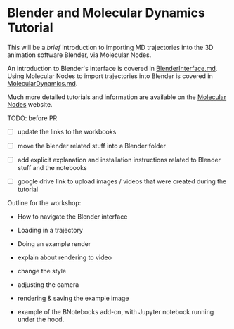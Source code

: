 # Blender and Molecular Dynamics Tutorial

This will be a _brief_ introduction to importing MD trajectories into the 3D animation software Blender, via Molecular Nodes.

An introduction to Blender's interface is covered in [BlenderInterface.md](BlenderInterface.md). Using Molecular Nodes to import trajectories into Blender is covered in [MolecularDynamics.md](MolecularDynamics.md).

Much more detailed tutorials and information are available on the [Molecular Nodes](https://bradyajohnston.github.io/MolecularNodes) website.

TODO: before PR

- [ ] update the links to the workbooks
- [ ] move the blender related stuff into a Blender folder
- [ ] add explicit explanation and installation instructions related to Blender stuff and the notebooks
- [ ] google drive link to upload images / videos that were created during the tutorial


Outline for the workshop: 
- How to navigate the Blender interface
- Loading in a trajectory
- Doing an example render
- explain about rendering to video
- change the style
- adjusting the camera
- rendering & saving the example image

- example of the BNotebooks add-on, with Jupyter notebook running under the hood.
